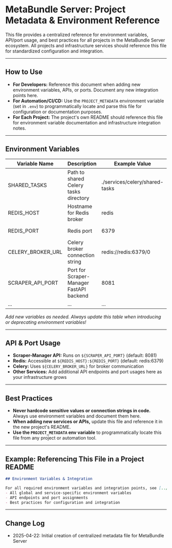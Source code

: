 # MetaBundle Server: Project Metadata & Environment Reference

This file provides a centralized reference for environment variables, API/port usage, and best practices for all projects in the MetaBundle Server ecosystem. All projects and infrastructure services should reference this file for standardized configuration and integration.

---

## How to Use
- **For Developers:** Reference this document when adding new environment variables, APIs, or ports. Document any new integration points here.
- **For Automation/CI/CD:** Use the `PROJECT_METADATA` environment variable (set in `.env`) to programmatically locate and parse this file for configuration or documentation purposes.
- **For Each Project:** The project's own README should reference this file for environment variable documentation and infrastructure integration notes.

---

## Environment Variables

| Variable Name        | Description                                      | Example Value            | Used By                |
|---------------------|--------------------------------------------------|-------------------------|------------------------|
| SHARED_TASKS        | Path to shared Celery tasks directory             | ./services/celery/shared-tasks | Celery worker/beat     |
| REDIS_HOST          | Hostname for Redis broker                         | redis                   | Celery, Scraper, etc.  |
| REDIS_PORT          | Redis port                                        | 6379                    | Celery, Scraper        |
| CELERY_BROKER_URL   | Celery broker connection string                   | redis://redis:6379/0    | Celery                 |
| SCRAPER_API_PORT    | Port for Scraper-Manager FastAPI backend          | 8081                    | Scraper-Manager        |
| ...                 | ...                                              | ...                     | ...                    |

*Add new variables as needed. Always update this table when introducing or deprecating environment variables!*

---

## API & Port Usage
- **Scraper-Manager API:** Runs on `${SCRAPER_API_PORT}` (default: 8081)
- **Redis:** Accessible at `${REDIS_HOST}:${REDIS_PORT}` (default: redis:6379)
- **Celery:** Uses `${CELERY_BROKER_URL}` for broker communication
- **Other Services:** Add additional API endpoints and port usages here as your infrastructure grows

---

## Best Practices
- **Never hardcode sensitive values or connection strings in code.** Always use environment variables and document them here.
- **When adding new services or APIs,** update this file and reference it in the new project's README.
- **Use the `PROJECT_METADATA` env variable** to programmatically locate this file from any project or automation tool.

---

## Example: Referencing This File in a Project README

```markdown
## Environment Variables & Integration

For all required environment variables and integration points, see [../PROJECT_METADATA.md](../PROJECT_METADATA.md) in the root of the repository. This file documents:
- All global and service-specific environment variables
- API endpoints and port assignments
- Best practices for configuration and integration
```

---

## Change Log
- 2025-04-22: Initial creation of centralized metadata file for MetaBundle Server
